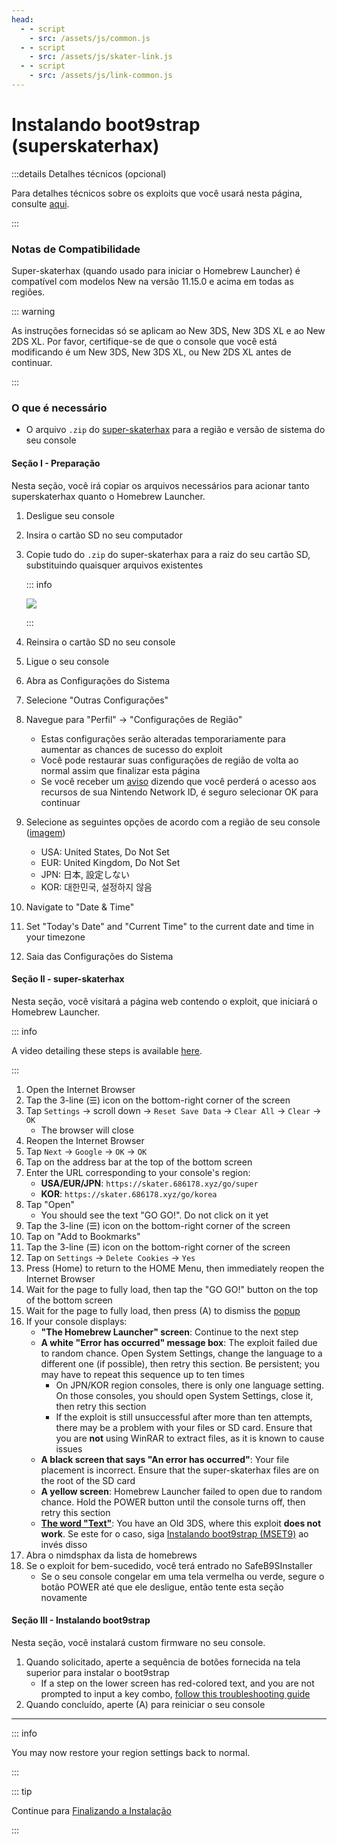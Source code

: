 ```yaml
---
head:
  - - script
    - src: /assets/js/common.js
  - - script
    - src: /assets/js/skater-link.js
  - - script
    - src: /assets/js/link-common.js
---
```


# Instalando boot9strap (superskaterhax)

:::details Detalhes técnicos (opcional)

Para detalhes técnicos sobre os exploits que você usará nesta página, consulte [aqui](https://github.com/zoogie/super-skaterhax).

:::

### Notas de Compatibilidade

Super-skaterhax (quando usado para iniciar o Homebrew Launcher) é compatível com modelos New na versão 11.15.0 e acima em todas as regiões.

::: warning

As instruções fornecidas só se aplicam ao New 3DS, New 3DS XL e ao New 2DS XL. Por favor, certifique-se de que o console que você está modificando é um New 3DS, New 3DS XL, ou New 2DS XL antes de continuar.

:::

### O que é necessário

- O arquivo `.zip` do [super-skaterhax](https://skater.nintendohomebrew.com) para a região e versão de sistema do seu console

#### Seção I - Preparação

Nesta seção, você irá copiar os arquivos necessários para acionar tanto superskaterhax quanto o Homebrew Launcher.

1. Desligue seu console

2. Insira o cartão SD no seu computador

3. Copie tudo do `.zip` do super-skaterhax para a raiz do seu cartão SD, substituindo quaisquer arquivos existentes

    ::: info

    ![](/images/screenshots/skaterhax/skater-root-layout.png)

    :::

4. Reinsira o cartão SD no seu console

5. Ligue o seu console

6. Abra as Configurações do Sistema

7. Selecione "Outras Configurações"

8. Navegue para "Perfil" -> "Configurações de Região"
    - Estas configurações serão alteradas temporariamente para aumentar as chances de sucesso do exploit
    - Você pode restaurar suas configurações de região de volta ao normal assim que finalizar esta página
    - Se você receber um [aviso](/images/screenshots/skaterhax/country-change-notice.png) dizendo que você perderá o acesso aos recursos de sua Nintendo Network ID, é seguro selecionar OK para continuar

9. Selecione as seguintes opções de acordo com a região de seu console ([imagem](/images/screenshots/skaterhax/skater-lang.png))
    - USA: United States, Do Not Set
    - EUR: United Kingdom, Do Not Set
    - JPN: 日本, 設定しない
    - KOR: 대한민국, 설정하지 않음

10. Navigate to "Date & Time"

11. Set "Today's Date" and "Current Time" to the current date and time in your timezone

12. Saia das Configurações do Sistema

#### Seção II - super-skaterhax

Nesta seção, você visitará a página web contendo o exploit, que iniciará o Homebrew Launcher.

::: info

A video detailing these steps is available [here](https://www.youtube.com/watch?v=DEcZB72vJts).

:::

1. Open the Internet Browser
2. Tap the 3-line (☰) icon on the bottom-right corner of the screen
3. Tap `Settings` -> scroll down -> `Reset Save Data` -> `Clear All` -> `Clear` -> `OK`
    - The browser will close
4. Reopen the Internet Browser
5. Tap `Next` -> `Google` -> `OK` -> `OK`
6. Tap on the address bar at the top of the bottom screen
7. Enter the URL corresponding to your console's region:
    - **USA/EUR/JPN**: `https://skater.686178.xyz/go/super`
    - **KOR**: `https://skater.686178.xyz/go/korea`
8. Tap "Open"
    - You should see the text "GO GO!". Do not click on it yet
9. Tap the 3-line (☰) icon on the bottom-right corner of the screen
10. Tap on "Add to Bookmarks"
11. Tap the 3-line (☰) icon on the bottom-right corner of the screen
12. Tap on `Settings` -> `Delete Cookies` -> `Yes`
13. Press (Home) to return to the HOME Menu, then immediately reopen the Internet Browser
14. Wait for the page to fully load, then tap the "GO GO!" button on the top of the bottom screen
15. Wait for the page to fully load, then press (A) to dismiss the [popup](/images/screenshots/skaterhax/skater-popup.png)
16. If your console displays:
    - **"The Homebrew Launcher" screen**: Continue to the next step
    - **A white "Error has occurred" message box**: The exploit failed due to random chance. Open System Settings, change the language to a different one (if possible), then retry this section. Be persistent; you may have to repeat this sequence up to ten times
        - On JPN/KOR region consoles, there is only one language setting. On those consoles, you should open System Settings, close it, then retry this section
        - If the exploit is still unsuccessful after more than ten attempts, there may be a problem with your files or SD card. Ensure that you are **not** using WinRAR to extract files, as it is known to cause issues
    - **A black screen that says "An error has occurred"**: Your file placement is incorrect. Ensure that the super-skaterhax files are on the root of the SD card
    - **A yellow screen**: Homebrew Launcher failed to open due to random chance. Hold the POWER button until the console turns off, then retry this section
    - **[The word "Text"](/images/screenshots/skaterhax/skater-old3ds.png)**: You have an Old 3DS, where this exploit **does not work**. Se este for o caso, siga [Instalando boot9strap (MSET9)](installing-boot9strap-\(mset9\)) ao invés disso
17. Abra o nimdsphax da lista de homebrews
18. Se o exploit for bem-sucedido, você terá entrado no SafeB9SInstaller
    - Se o seu console congelar em uma tela vermelha ou verde, segure o botão POWER até que ele desligue, então tente esta seção novamente

#### Seção III - Instalando boot9strap

Nesta seção, você instalará custom firmware no seu console.

1. Quando solicitado, aperte a sequência de botões fornecida na tela superior para instalar o boot9strap
    - If a step on the lower screen has red-colored text, and you are not prompted to input a key combo, [follow this troubleshooting guide](troubleshooting-super-skaterhax)
2. Quando concluído, aperte (A) para reiniciar o seu console

<!--@include: ./_include/configure-luma3ds.md -->

<!--@include: ./_include/luma3ds-installed-note.md -->

___

::: info

You may now restore your region settings back to normal.

:::

::: tip

Continue para [Finalizando a Instalação](finalizing-setup)

:::
